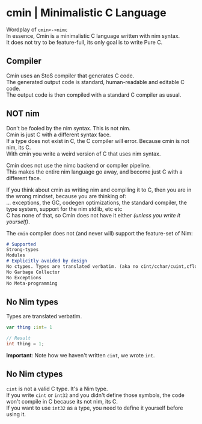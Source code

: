 # cmin | Minimalistic C Language
Wordplay of `cmin<->nimc`  
In essence, Cmin is a minimalistic C language written with nim syntax.  
It does not try to be feature-full, its only goal is to write Pure C.  

## Compiler
Cmin uses an StoS compiler that generates C code.  
The generated output code is standard, human-readable and editable C code.  
The output code is then compiled with a standard C compiler as usual.  

## NOT nim
Don't be fooled by the nim syntax. This is not nim.  
Cmin is just C with a different syntax face.  
If a type does not exist in C, the C compiler will error. Because cmin is not nim, its C.  
With cmin you write a weird version of C that uses nim syntax.  

Cmin does not use the nimc backend or compiler pipeline.  
This makes the entire nim language go away, and become just C with a different face.  

If you think about cmin as writing nim and compiling it to C, then you are in the wrong mindset, because you are thinking of:  
... exceptions, the GC, codegen optimizations, the standard compiler, the type system, support for the nim stdlib, etc etc  
C has none of that, so Cmin does not have it either _(unless you write it yourself)_.  

The `cmin` compiler does not (and never will) support the feature-set of Nim:  
```md
# Supported
Strong-types
Modules
# Explicitly avoided by design
No ctypes. Types are translated verbatim. (aka no cint/cchar/cuint,cfloat,etc)
No Garbage Collector
No Exceptions
No Meta-programming
```

## No Nim types
Types are translated verbatim.  
```nim
var thing :int= 1
```
```C
// Result
int thing = 1;
```
**Important**: Note how we haven't written `cint`, we wrote `int`.  

## No Nim ctypes
`cint` is not a valid C type. It's a Nim type.  
If you write `cint` or `int32` and you didn't define those symbols, the code won't compile in C because its not nim, its C.  
If you want to use `int32` as a type, you need to define it yourself before using it.  

